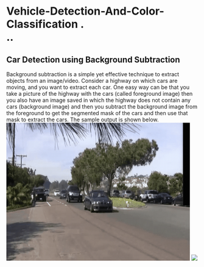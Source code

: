 # Vehicle-Detection-And-Color-Classification .<br/>..
## **Car Detection using Background Subtraction**

Background subtraction is a simple yet effective technique to extract objects from an image/video. Consider a highway on which cars are moving, and you want to extract each car. One easy way can be that you take a picture of the highway with the cars (called foreground image) then you also have an image saved in which the highway does not contain any cars (background image) and then you subtract the background image from the foreground to get the segmented mask of the cars and then use that mask to extract the cars.
The sample output is shown below.
![](https://github.com/kartikshastrakar/Vehicle-detection-and-color/blob/main/car%20detection.gif)
![](https://github.com/kartikshastrakar/Vehicle-detection-and-color/blob/main/cars.gif)
![]()


